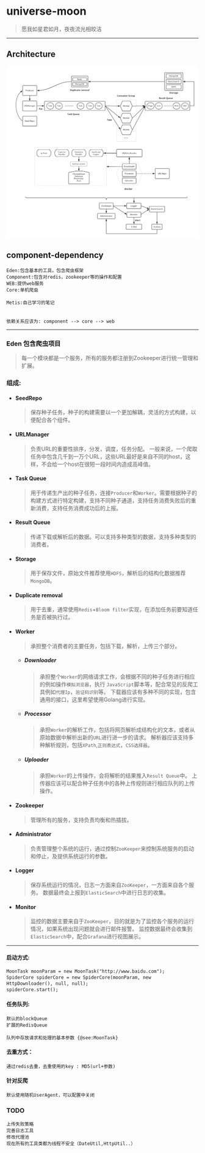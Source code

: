 # universe-moon
>愿我如星君如月，夜夜流光相皎洁

----

## Architecture

![](https://github.com/wds1993225/universe-moon/blob/master/MoonNo.4.png)

## component-dependency
    
    Eden:包含基本的工具，包含爬虫框架
    Component:包含对redis，zookeeper等的操作和配置
    WEB:提供web服务
    Core:单机爬虫
    
    Metis:自己学习的笔记
    
    
    依赖关系应该为: component --> core --> web






----

### Eden 包含爬虫项目
> 每一个模块都是一个服务，所有的服务都注册到Zookeeper进行统一管理和扩展。


### 组成:



* #### SeedRepo
    > 保存种子任务，种子的构建需要以一个更加解耦，灵活的方式构建，以便配合各个组件。

* #### URLManager
    > 负责URL的重要性排序，分发，调度，任务分配。
一般来说，一个爬取任务中包含几千到一万个URL，这些URL最好是来自不同的host，这样，不会给一个host在很短一段时间内造成高峰值。

* #### Task Queue
    > 用于传递生产出的种子任务，连接```Producer```和```Worker```。需要根据种子的构建方式进行特定构建，支持不同种子通道，支持任务消费失败后的重新消费，支持任务消费成功后的上报。

* #### Result Queue
    > 传递下载或解析后的数据。可以支持多种类型的数据，支持多种类型的消费者。

* #### Storage
    > 用于保存文件，原始文件推荐使用```HDFS```，解析后的结构化数据推荐```MongoDB```。
* #### Duplicate removal
    > 用于去重，通常使用```Redis```+```Bloom filter```实现，在添加任务前要知道任务是否被执行过。
* #### Worker
    > 承担整个消费者的主要任务，包括下载，解析，上传三个部分。

    * ##### Downloader
        > 承担整个```Worker```的网络请求工作，会根据不同的种子任务进行相应的例如操作```模拟浏览器```，执行 ```JavaScript```脚本等，配合常见的反爬工具例如```代理Ip```，```验证码识别```等。
        下载器应该有多种不同的实现，包含通用的接口，这里希望使用Golang进行实现。
    * ##### Processor
        > 承担```Worker```的解析工作，包括将网页解析成结构化的文本，或者从原始数据中解析出新的```URL```进行进一步的请求。
        解析器应该支持多种解析规则，包括```XPath```,```正则表达式```，```CSS选择器```。
    * ##### Uploader
        > 承担```Worker```的上传操作，会将解析的结果推入```Result Queue```中。
        上传器应该可以配合种子任务中的各种上传规则进行相应队列的上传操作。
        
* #### Zookeeper
    >管理所有的服务，支持负责均衡和热插拔。

* #### Administrator
    > 负责管理整个系统的运行，通过控制```ZooKeeper```来控制系统服务的启动和停止，及提供系统运行的参数。

* #### Logger
    > 保存系统运行的情况，日志一方面来自```ZooKeeper```，一方面来自各个服务。
    数据最终会上报到```ElasticSearch```中进行日志的收集。
    
* #### Monitor
    > 监控的数据主要来自于```ZooKeeper```，目的就是为了监控各个服务的运行情况，如果系统出现问题就会进行邮件报警。
    监控数据最终会收集到```ElasticSearch```中，配合```Grafana```进行视图展示。



----

#### 启动方式:

    MoonTask moonParam = new MoonTask("http://www.baidu.com");
    SpiderCore spiderCore = new SpiderCore(moonParam, new HttpDownloader(), null, null);
    spiderCore.start();


#### 任务队列:

    默认的blockQueue
    扩展的RedisQueue

    队列中存放请求和处理的基本参数 {@see:MoonTask}

#### 去重方式：

    通过redis去重，去重使用的key : MD5(url+参数)

#### 针对反爬
    
    默认使用随机UserAgent，可以配置中关闭
    
### TODO
    
    上传失败策略
    完善日志工具
    修改代理池
    现在所有的工具类都为线程不安全（DateUtil,HttpUtil..）